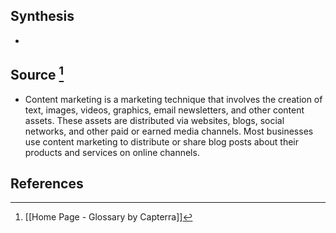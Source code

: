 ## Synthesis
- 
## Source [^1]
- Content marketing is a marketing technique that involves the creation of text, images, videos, graphics, email newsletters, and other content assets. These assets are distributed via websites, blogs, social networks, and other paid or earned media channels. Most businesses use content marketing to distribute or share blog posts about their products and services on online channels.
## References

[^1]: [[Home Page - Glossary by Capterra]]
